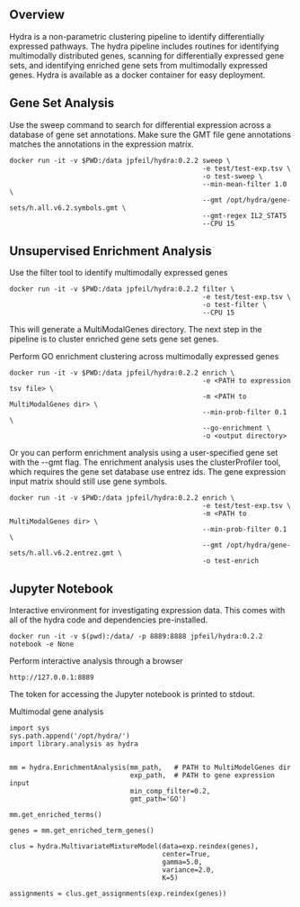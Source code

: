 ## Overview

Hydra is a non-parametric clustering pipeline to identify 
differentially expressed pathways. The hydra pipeline includes 
routines for identifying multimodally distributed genes, scanning for 
differentially expressed gene sets, and identifying enriched gene 
sets from multimodally expressed genes. Hydra is available as a 
docker container for easy deployment.

## Gene Set Analysis
Use the sweep command to search for differential expression across a database 
of gene set annotations. Make sure the GMT file gene annotations matches the 
annotations in the expression matrix.
```
docker run -it -v $PWD:/data jpfeil/hydra:0.2.2 sweep \
                                                -e test/test-exp.tsv \
                                                -o test-sweep \
                                                --min-mean-filter 1.0 \
                                                --gmt /opt/hydra/gene-sets/h.all.v6.2.symbols.gmt \
                                                --gmt-regex IL2_STAT5
                                                --CPU 15 
```

## Unsupervised Enrichment Analysis
Use the filter tool to identify multimodally expressed genes

```
docker run -it -v $PWD:/data jpfeil/hydra:0.2.2 filter \
                                                -e test/test-exp.tsv \ 
                                                -o test-filter \
                                                --CPU 15 
```
This will generate a MultiModalGenes directory. The next step in the pipeline 
is to cluster enriched gene sets gene set genes.  

Perform GO enrichment clustering across multimodally expressed genes
```
docker run -it -v $PWD:/data jpfeil/hydra:0.2.2 enrich \
                                                -e <PATH to expression tsv file> \
                                                -m <PATH to MultiModalGenes dir> \
                                                --min-prob-filter 0.1 \
                                                --go-enrichment \
                                                -o <output directory> 
```

Or you can perform enrichment analysis using a user-specified gene set with the --gmt flag. The enrichment analysis uses the clusterProfiler tool, which requires the gene set database use entrez ids. The gene expression input matrix should still use gene symbols.
```
docker run -it -v $PWD:/data jpfeil/hydra:0.2.2 enrich \
                                                -e test/test-exp.tsv \
                                                -m <PATH to MultiModalGenes dir> \
                                                --min-prob-filter 0.1 \
                                                --gmt /opt/hydra/gene-sets/h.all.v6.2.entrez.gmt \
                                                -o test-enrich
```

## Jupyter Notebook
Interactive environment for investigating expression data. This comes with all of the 
hydra code and dependencies pre-installed.

```
docker run -it -v $(pwd):/data/ -p 8889:8888 jpfeil/hydra:0.2.2 notebook -e None
```

Perform interactive analysis through a browser
```
http://127.0.0.1:8889
```
The token for accessing the Jupyter notebook is printed to stdout.

Multimodal gene analysis
```
import sys
sys.path.append('/opt/hydra/')
import library.analysis as hydra


mm = hydra.EnrichmentAnalysis(mm_path,   # PATH to MultiModelGenes dir
                              exp_path,  # PATH to gene expression input
                              min_comp_filter=0.2,
                              gmt_path='GO')
                              
mm.get_enriched_terms()

genes = mm.get_enriched_term_genes()

clus = hydra.MultivariateMixtureModel(data=exp.reindex(genes),
                                      center=True,
                                      gamma=5.0,
                                      variance=2.0,
                                      K=5)
                                   
assignments = clus.get_assignments(exp.reindex(genes))
```
